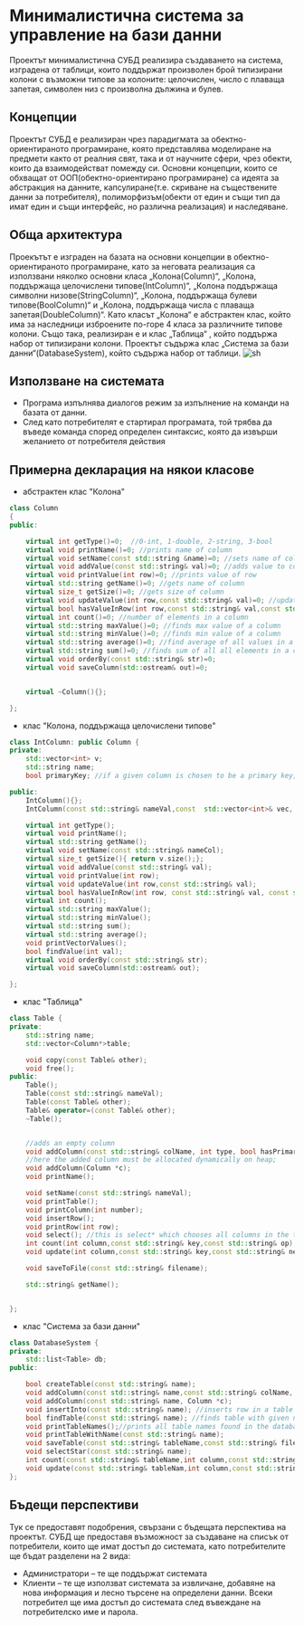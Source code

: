 # Минималистична система за управление на бази данни
Проектът минималистична  СУБД реализира създаването на система, изградена от таблици, които поддържат произволен брой типизирани колони с възможни типове за колоните: целочислен, число с плаваща запетая, символен низ с произволна дължина и булев.
## Концепции
Проектът СУБД е реализиран чрез парадигмата за обектно-ориентираното програмиране, която представлява моделиране на предмети както от реалния свят, така и от научните сфери, чрез обекти, които да взаимодействат помежду си. Основни концепции, които се обхващат от ООП(обектно-ориентирано програмиране) са идеята за абстракция на данните, капсулиране(т.е. скриване на съществените данни за потребителя), полиморфизъм(обекти от един и същи тип да имат един и същи интерфейс, но различна реализация) и наследяване.
## Oбща архитектура
Проекътът е изграден на базата на основни концепции в обектно-ориентираното програмиране, като за неговата реализация са използвани няколко основни класа „Колона(Column)“, „Колона, поддържаща целочислени типове(IntColumn)“, „Колона поддържаща символни низове(StringColumn)“, „Колона, поддържаща булеви типове(BoolColumn)“ и „Колона, поддържаща числа с плаваща запетая(DoubleColumn)“. Като класът „Колона“ е абстрактен клас, който има за наследници изброените по-горе 4 класа за различните типове колони. Също така, реализиран е и клас „Таблица“ , който поддържа набор от типизирани колони. Проектът съдържа клас „Система за бази данни“(DatabaseSystem), който съдържа набор от таблици.
![sh](https://user-images.githubusercontent.com/54545875/104244209-a4052800-546a-11eb-96bb-8bc3aecd64c2.jpg)

## Използване на системата
- Програма изпълнява диалогов режим за изпълнение на команди на базата от данни.
-  След като потребителят е стартирал програмата, той трябва да въведе команда  според определен синтаксис, която да извърши желанието от потребителя действия
## Примерна декларация на някои класове
- абстрактен клас "Колона"
```c++
class Column
{
public:

    virtual int getType()=0;  //0-int, 1-double, 2-string, 3-bool
    virtual void printName()=0; //prints name of column
    virtual void setName(const std::string &name)=0; //sets name of column
    virtual void addValue(const std::string& val)=0; //adds value to column
    virtual void printValue(int row)=0; //prints value of row
    virtual std::string getName()=0; //gets name of column
    virtual size_t getSize()=0; //gets size of column
    virtual void updateValue(int row,const std::string& val)=0; //updates value of current row
    virtual bool hasValueInRow(int row,const std::string& val,const std::string& op) = 0; //checks whether we have a value on a specific row
    virtual int count()=0; //number of elements in a column
    virtual std::string maxValue()=0; //finds max value of a column
    virtual std::string minValue()=0; //finds min value of a column
    virtual std::string average()=0; //find average of all values in a column
    virtual std::string sum()=0; //finds sum of all all elements in a column
    virtual void orderBy(const std::string& str)=0;
    virtual void saveColumn(std::ostream& out)=0;


    virtual ~Column(){};

};
```
- клас "Колона, поддържаща целочислени типове"
```c++
class IntColumn: public Column {
private:
    std::vector<int> v;
    std::string name;
    bool primaryKey; //if a given column is chosen to be a primary key, there should be no 2 different rows with equal value in the column

public:
    IntColumn(){};
    IntColumn(const std::string& nameVal,const  std::vector<int>& vec, bool primKey):name(nameVal),v(vec), primaryKey(primKey){};

    virtual int getType();
    virtual void printName();
    virtual std::string getName();
    virtual void setName(const std::string& nameCol);
    virtual size_t getSize(){ return v.size();};
    virtual void addValue(const std::string& val);
    virtual void printValue(int row);
    virtual void updateValue(int row,const std::string& val);
    virtual bool hasValueInRow(int row, const std::string& val, const std::string& op);
    virtual int count();
    virtual std::string maxValue();
    virtual std::string minValue();
    virtual std::string sum();
    virtual std::string average();
    void printVectorValues();
    bool findValue(int val);
    virtual void orderBy(const std::string& str);
    virtual void saveColumn(std::ostream& out);

};
```
- клас "Таблица"
```c++
class Table {
private:
    std::string name;
    std::vector<Column*>table;

    void copy(const Table& other);
    void free();
public:
    Table();
    Table(const std::string& nameVal);
    Table(const Table& other);
    Table& operator=(const Table& other);
    ~Table();


    //adds an empty column
    void addColumn(const std::string& colName, int type, bool hasPrimaryKey);
    //here the added column must be allocated dynamically on heap;
    void addColumn(Column *c);
    void printName();

    void setName(const std::string& nameVal);
    void printTable();
    void printColumn(int number);
    void insertRow();
    void printRow(int row);
    void select(); //this is select* which chooses all columns in the table and prints them "SELECT * FROM students
    int count(int column,const std::string& key,const std::string& op); //returns count of rows that have key
    void update(int column,const std::string& key,const std::string& newVal,const std::string& op); //updates rows with key to newVal

    void saveToFile(const std::string& filename);

    std::string& getName();


};
```
- клас "Система за бази данни"
```c++
class DatabaseSystem {
private:
    std::list<Table> db;
public:

    bool createTable(const std::string& name);
    void addColumn(const std::string& name,const std::string& colName, int type, bool hasPrimaryKey);
    void addColumn(const std::string& name, Column *c);
    void insertInto(const std::string& name); //inserts row in a table with tablename name
    bool findTable(const std::string& name); //finds table with given name
    void printTableNames();//prints all table names found in the database
    void printTableWithName(const std::string& name);
    void saveTable(const std::string& tableName,const std::string& filename);
    void selectStar(const std::string& name);
    int count(const std::string& tableName,int column,const std::string& key,const std::string& op);  //функция, която връща броя на редовете, в който има ст-т key
    void update(const std::string& tableNam,int column,const std::string& key,const std::string& newVal,const std::string& o); //ф-я, която ъйдейтва ред със ст-т key до ред със ст newVal
};

```
## Бъдещи перспективи
Тук се предоставят подобрения, свързани с бъдещата перспектива на проектът.
СУБД ще предоставя възможност за създаване на списък от потребители, които ще имат достъп до системата, като потребителите ще бъдат разделени на 2 вида:
-  Администратори – те ще поддържат системата
-  Клиенти – те ще използват системата за извличане, добавяне на нова информация и лесно търсене на определени данни.
Всеки потребител ще има достъп до системата след въвеждане на потребителско име и парола.

